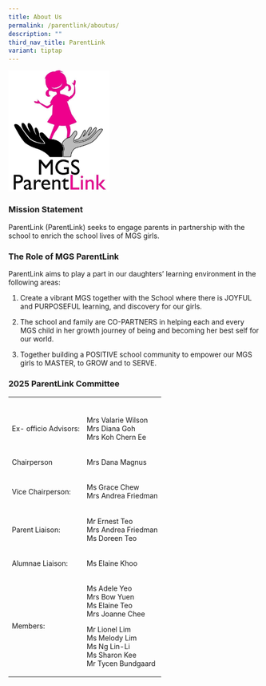 ```yaml
---
title: About Us
permalink: /parentlink/aboutus/
description: ""
third_nav_title: ParentLink
variant: tiptap
---
```

<div class="isomer-image-wrapper">
<img style="width:40%" height="auto" width="100%" src="/images/Common/logo-MGSPL.jpg">
</div>
<h3>Mission Statement</h3>
<p>ParentLink (ParentLink) seeks to engage parents in partnership with the
school to enrich the school lives of MGS girls.</p>
<h3>The Role of MGS ParentLink</h3>
<p>ParentLink aims to play a part in our daughters’ learning environment
in the following areas:</p>
<ol data-tight="true" class="tight">
<li>
<p>Create a vibrant MGS together with the School where there is JOYFUL and
PURPOSEFUL learning, and discovery for our girls.</p>
</li>
<li>
<p>The school and family are CO-PARTNERS in helping each and every MGS child
in her growth journey of being and becoming her best self for our world.</p>
</li>
<li>
<p>Together building a POSITIVE school community to empower our MGS girls
to MASTER, to GROW and to SERVE.</p>
</li>
</ol>
<h3>2025 ParentLink Committee</h3>
<table style="minWidth: 50px">
<colgroup>
<col>
<col>
</colgroup>
<tbody>
<tr>
<th rowspan="1" colspan="1">
<p></p>
</th>
<th rowspan="1" colspan="1">
<p></p>
</th>
</tr>
<tr>
<td rowspan="1" colspan="1">
<p>Ex- officio Advisors:</p>
</td>
<td rowspan="1" colspan="1">
<p>Mrs Valarie Wilson
<br>Mrs Diana Goh
<br>Mrs Koh Chern Ee</p>
</td>
</tr>
<tr>
<td rowspan="1" colspan="1">
<p>Chairperson</p>
</td>
<td rowspan="1" colspan="1">
<p>Mrs Dana Magnus</p>
</td>
</tr>
<tr>
<td rowspan="1" colspan="1">
<p>Vice Chairperson:</p>
</td>
<td rowspan="1" colspan="1">
<p>Ms Grace Chew
<br>Mrs Andrea Friedman</p>
</td>
</tr>
<tr>
<td rowspan="1" colspan="1">
<p>Parent Liaison:</p>
</td>
<td rowspan="1" colspan="1">
<p>Mr Ernest Teo
<br>Mrs Andrea Friedman
<br>Ms Doreen Teo</p>
</td>
</tr>
<tr>
<td rowspan="1" colspan="1">
<p>Alumnae Liaison:</p>
</td>
<td rowspan="1" colspan="1">
<p>Ms Elaine Khoo</p>
</td>
</tr>
<tr>
<td rowspan="1" colspan="1">
<p>Members:</p>
</td>
<td rowspan="1" colspan="1">
<p>Ms Adele Yeo
<br>Mrs Bow Yuen
<br>Ms Elaine Teo
<br>Mrs Joanne Chee</p>
<p>Mr Lionel Lim
<br>Ms Melody Lim
<br>Ms Ng Lin-Li
<br>Ms Sharon Kee
<br>Mr Tycen Bundgaard</p>
</td>
</tr>
</tbody>
</table>
<p></p>